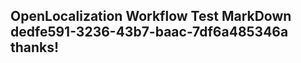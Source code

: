 <properties
ms.topic="hero-topic"
ms.test1="hero-topic"
ms.test2="test"/>

## OpenLocalization Workflow Test MarkDown dedfe591-3236-43b7-baac-7df6a485346a thanks!
